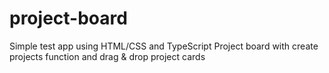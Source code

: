# project-board
Simple test app using HTML/CSS and TypeScript
Project board with create projects function and drag & drop project cards